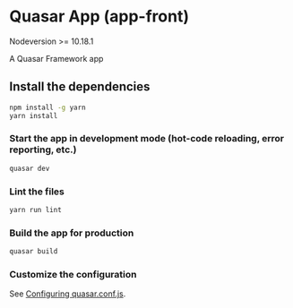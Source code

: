 # Quasar App (app-front)
Nodeversion >= 10.18.1  

A Quasar Framework app

## Install the dependencies
```bash
npm install -g yarn
yarn install

```

### Start the app in development mode (hot-code reloading, error reporting, etc.)
```bash
quasar dev
```

### Lint the files
```bash
yarn run lint
```

### Build the app for production
```bash
quasar build
```

### Customize the configuration
See [Configuring quasar.conf.js](https://quasar.dev/quasar-cli/quasar-conf-js).
